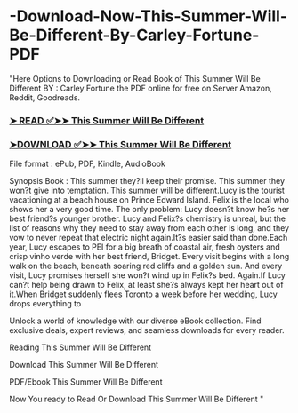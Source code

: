 # -Download-Now-This-Summer-Will-Be-Different-By-Carley-Fortune-PDF


"Here Options to Downloading or Read Book of This Summer Will Be Different BY : Carley Fortune the PDF online for free on Server Amazon, Reddit, Goodreads.

### [➤ READ ✅➤➤ This Summer Will Be Different](https://en.ebooksteach.xyz/?book=197577126-this-summer-will-be-different)
### [➤DOWNLOAD ✅➤➤ This Summer Will Be Different](https://en.ebooksteach.xyz/?book=197577126-this-summer-will-be-different)

File format : ePub, PDF, Kindle, AudioBook

Synopsis Book : This summer they?ll keep their promise. This summer they won?t give into temptation. This summer will be different.Lucy is the tourist vacationing at a beach house on Prince Edward Island. Felix is the local who shows her a very good time. The only problem: Lucy doesn?t know he?s her best friend?s younger brother. Lucy and Felix?s chemistry is unreal, but the list of reasons why they need to stay away from each other is long, and they vow to never repeat that electric night again.It?s easier said than done.Each year, Lucy escapes to PEI for a big breath of coastal air, fresh oysters and crisp vinho verde with her best friend, Bridget. Every visit begins with a long walk on the beach, beneath soaring red cliffs and a golden sun. And every visit, Lucy promises herself she won?t wind up in Felix?s bed. Again.If Lucy can?t help being drawn to Felix, at least she?s always kept her heart out of it.When Bridget suddenly flees Toronto a week before her wedding, Lucy drops everything to 

Unlock a world of knowledge with our diverse eBook collection. Find exclusive deals, expert reviews, and seamless downloads for every reader.

Reading This Summer Will Be Different

Download This Summer Will Be Different

PDF/Ebook This Summer Will Be Different

Now You ready to Read Or Download This Summer Will Be Different
"

